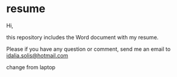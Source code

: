 # resume

Hi,

this repository includes the Word document with my resume.

Please if you have any question or comment, send me an email to idalia.solis@hotmail.com

change from laptop
